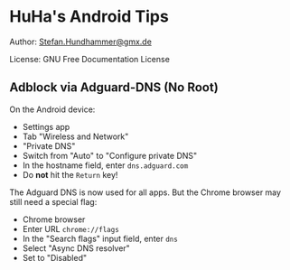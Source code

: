 # HuHa's Android Tips

Author: Stefan.Hundhammer@gmx.de

License: GNU Free Documentation License

## Adblock via Adguard-DNS (No Root)

On the Android device:

- Settings app
- Tab "Wireless and Network"
- "Private DNS"
- Switch from "Auto" to "Configure private DNS"
- In the hostname field, enter `dns.adguard.com`
- Do **not** hit the `Return` key!

The Adguard DNS is now used for all apps. But the Chrome browser may still need a special flag:

- Chrome browser
- Enter URL `chrome://flags`
- In the "Search flags" input field, enter `dns`
- Select "Async DNS resolver"
- Set to "Disabled"
